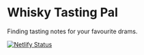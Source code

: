 # Whisky Tasting Pal
Finding tasting notes for your favourite drams.

[![Netlify Status](https://api.netlify.com/api/v1/badges/1afe22a7-f8ed-4f98-bd95-77b096544291/deploy-status)](https://app.netlify.com/sites/whiskytastingpal/deploys)
